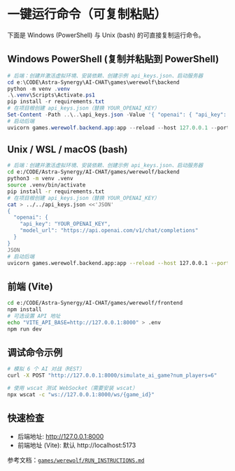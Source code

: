 # 一键运行命令（可复制粘贴）

下面是 Windows (PowerShell) 与 Unix (bash) 的可直接复制运行命令。

## Windows PowerShell (复制并粘贴到 PowerShell)

```powershell
# 后端：创建并激活虚拟环境、安装依赖、创建示例 api_keys.json、启动服务器
cd e:\CODE\Astra-Synergy\AI-CHAT\games\werewolf\backend
python -m venv .venv
.\.venv\Scripts\Activate.ps1
pip install -r requirements.txt
# 在项目根创建 api_keys.json（替换 YOUR_OPENAI_KEY）
Set-Content -Path ..\..\api_keys.json -Value '{ "openai": { "api_key": "YOUR_OPENAI_KEY", "model_url":"https://api.openai.com/v1/chat/completions" } }' -Encoding utf8
# 启动后端
uvicorn games.werewolf.backend.app:app --reload --host 127.0.0.1 --port 8000
```

## Unix / WSL / macOS (bash)

```bash
# 后端：创建并激活虚拟环境、安装依赖、创建示例 api_keys.json、启动服务器
cd e:/CODE/Astra-Synergy/AI-CHAT/games/werewolf/backend
python3 -m venv .venv
source .venv/bin/activate
pip install -r requirements.txt
# 在项目根创建 api_keys.json（替换 YOUR_OPENAI_KEY）
cat > ../../api_keys.json <<'JSON'
{
  "openai": {
    "api_key": "YOUR_OPENAI_KEY",
    "model_url": "https://api.openai.com/v1/chat/completions"
  }
}
JSON
# 启动后端
uvicorn games.werewolf.backend.app:app --reload --host 127.0.0.1 --port 8000
```

## 前端 (Vite)

```bash
cd e:/CODE/Astra-Synergy/AI-CHAT/games/werewolf/frontend
npm install
# 可选设置 API 地址
echo "VITE_API_BASE=http://127.0.0.1:8000" > .env
npm run dev
```

## 调试命令示例

```bash
# 模拟 6 个 AI 对战（REST）
curl -X POST "http://127.0.0.1:8000/simulate_ai_game?num_players=6"

# 使用 wscat 测试 WebSocket（需要安装 wscat）
npx wscat -c "ws://127.0.0.1:8000/ws/{game_id}"
```

## 快速检查

- 后端地址: http://127.0.0.1:8000
- 前端地址 (Vite): 默认 http://localhost:5173

参考文档：[`games/werewolf/RUN_INSTRUCTIONS.md`](games/werewolf/RUN_INSTRUCTIONS.md:1)